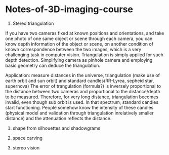 # Notes-of-3D-imaging-course

1. Stereo triangulation 

If you have two cameras fixed at known positions and orientations, and take one photo of one same object or scene through each camera, you can know depth information of the object or scene, on another condition of known correspondence between the two images, which is a very challenging task in computer vision. Triangulation is simply applied for such depth detection. Simplifying camera as pinhole camera and employing basic geometry can deduce the triangulation.

Application: measure distances in the universe, triangulation (make use of earth orbit and sun orbit) and standard candles(RR-Lyrea, sepheid star, supernova)
The error of trangulation (formula?) is inversely proportional to the distance between two cameras and proportional to the distance/depth to be measured. Therefore, for very long distance, triangulation becomes invalid, even though sub orbit is used. In that spectrum, standard candles start functioning. People somehow know the intensity of these candles (physical model and validation through triangulation inrelatively smaller distance) and the attenuation reflects the distance. 

1. shape from silhouettes and shadowgrams

2. space carving


3. stereo vision



